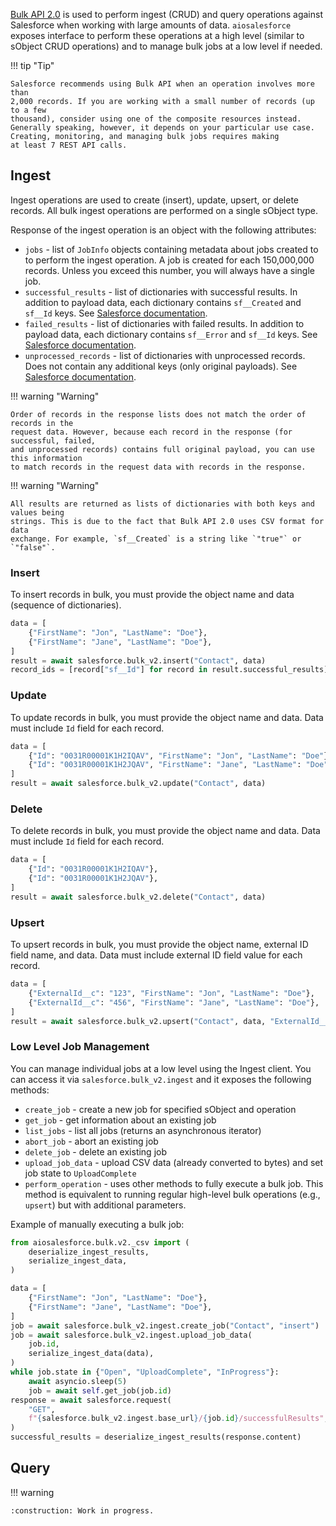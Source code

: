 [Bulk API 2.0](https://developer.salesforce.com/docs/atlas.en-us.api_asynch.meta/api_asynch/bulk_api_2_0.htm)
is used to perform ingest (CRUD) and query operations against Salesforce
when working with large amounts of data. `aiosalesforce` exposes interface to perform
these operations at a high level (similar to sObject CRUD operations) and to manage
bulk jobs at a low level if needed.

!!! tip "Tip"

    Salesforce recommends using Bulk API when an operation involves more than
    2,000 records. If you are working with a small number of records (up to a few
    thousand), consider using one of the composite resources instead.
    Generally speaking, however, it depends on your particular use case.
    Creating, monitoring, and managing bulk jobs requires making
    at least 7 REST API calls.

## Ingest

Ingest operations are used to create (insert), update, upsert, or delete records.
All bulk ingest operations are performed on a single sObject type.

Response of the ingest operation is an object with the following attributes:

- `jobs` - list of `JobInfo` objects containing metadata about jobs created to
  to perform the ingest operation. A job is created for each 150,000,000 records.
  Unless you exceed this number, you will always have a single job.
- `successful_results` - list of dictionaries with successful results.
  In addition to payload data, each dictionary contains `sf__Created` and `sf__Id`
  keys. See [Salesforce documentation](https://developer.salesforce.com/docs/atlas.en-us.api_asynch.meta/api_asynch/get_job_successful_results.htm).
- `failed_results` - list of dictionaries with failed results.
  In addition to payload data, each dictionary contains `sf__Error` and `sf__Id`
  keys. See [Salesforce documentation](https://developer.salesforce.com/docs/atlas.en-us.api_asynch.meta/api_asynch/get_job_failed_results.htm).
- `unprocessed_records` - list of dictionaries with unprocessed records.
  Does not contain any additional keys (only original payloads).
  See [Salesforce documentation](https://developer.salesforce.com/docs/atlas.en-us.api_asynch.meta/api_asynch/get_job_unprocessed_results.htm).

!!! warning "Warning"

    Order of records in the response lists does not match the order of records in the
    request data. However, because each record in the response (for successful, failed,
    and unprocessed records) contains full original payload, you can use this information
    to match records in the request data with records in the response.

!!! warning "Warning"

    All results are returned as lists of dictionaries with both keys and values being
    strings. This is due to the fact that Bulk API 2.0 uses CSV format for data
    exchange. For example, `sf__Created` is a string like `"true"` or `"false"`.

### Insert

To insert records in bulk, you must provide the object name and data
(sequence of dictionaries).

```python
data = [
    {"FirstName": "Jon", "LastName": "Doe"},
    {"FirstName": "Jane", "LastName": "Doe"},
]
result = await salesforce.bulk_v2.insert("Contact", data)
record_ids = [record["sf__Id"] for record in result.successful_results]
```

### Update

To update records in bulk, you must provide the object name and data. Data must include
`Id` field for each record.

```python
data = [
    {"Id": "0031R00001K1H2IQAV", "FirstName": "Jon", "LastName": "Doe"},
    {"Id": "0031R00001K1H2JQAV", "FirstName": "Jane", "LastName": "Doe"},
]
result = await salesforce.bulk_v2.update("Contact", data)
```

### Delete

To delete records in bulk, you must provide the object name and data. Data must include
`Id` field for each record.

```python
data = [
    {"Id": "0031R00001K1H2IQAV"},
    {"Id": "0031R00001K1H2JQAV"},
]
result = await salesforce.bulk_v2.delete("Contact", data)
```

### Upsert

To upsert records in bulk, you must provide the object name, external ID field name,
and data. Data must include external ID field value for each record.

```python
data = [
    {"ExternalId__c": "123", "FirstName": "Jon", "LastName": "Doe"},
    {"ExternalId__c": "456", "FirstName": "Jane", "LastName": "Doe"},
]
result = await salesforce.bulk_v2.upsert("Contact", data, "ExternalId__c")
```

### Low Level Job Management

You can manage individual jobs at a low level using the Ingest client. You can access
it via `salesforce.bulk_v2.ingest` and it exposes the following methods:

- `create_job` - create a new job for specified sObject and operation
- `get_job` - get information about an existing job
- `list_jobs` - list all jobs (returns an asynchronous iterator)
- `abort_job` - abort an existing job
- `delete_job` - delete an existing job
- `upload_job_data` - upload CSV data (already converted to bytes) and set job state to
  `UploadComplete`
- `perform_operation` - uses other methods to fully execute a bulk job. This method
  is equivalent to running regular high-level bulk operations (e.g., `upsert`) but
  with additional parameters.

Example of manually executing a bulk job:

```python
from aiosalesforce.bulk.v2._csv import (
    deserialize_ingest_results,
    serialize_ingest_data,
)

data = [
    {"FirstName": "Jon", "LastName": "Doe"},
    {"FirstName": "Jane", "LastName": "Doe"},
]
job = await salesforce.bulk_v2.ingest.create_job("Contact", "insert")
job = await salesforce.bulk_v2.ingest.upload_job_data(
    job.id,
    serialize_ingest_data(data),
)
while job.state in {"Open", "UploadComplete", "InProgress"}:
    await asyncio.sleep(5)
    job = await self.get_job(job.id)
response = await salesforce.request(
    "GET",
    f"{salesforce.bulk_v2.ingest.base_url}/{job.id}/successfulResults",
)
successful_results = deserialize_ingest_results(response.content)
```

## Query

!!! warning

    :construction: Work in progress.
